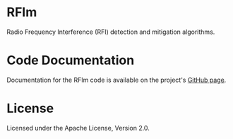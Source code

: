 # RFIm

Radio Frequency Interference (RFI) detection and mitigation algorithms.

# Code Documentation

Documentation for the RFIm code is available on the project's [GitHub page](https://trasal.github.io/RFIm/).

# License

Licensed under the Apache License, Version 2.0.

